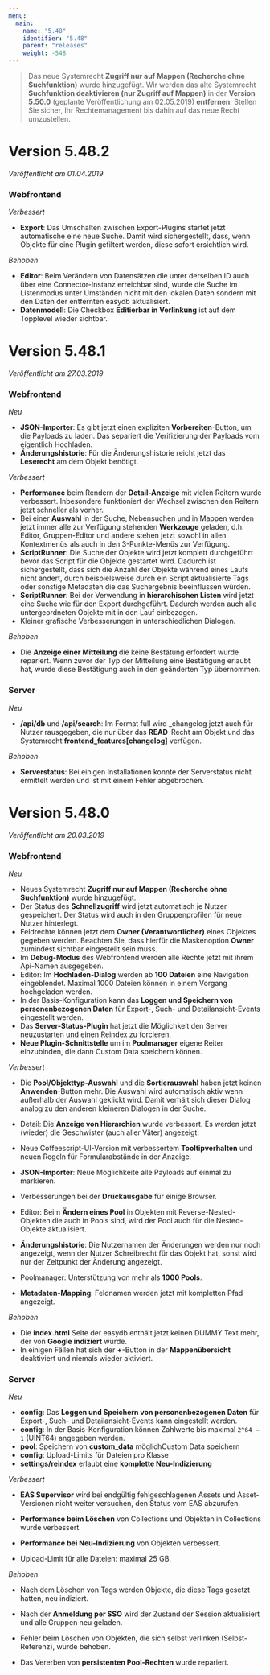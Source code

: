 ```yaml
---
menu:
  main:
    name: "5.48"
    identifier: "5.48"
    parent: "releases"
    weight: -548
---
```


> Das neue Systemrecht **Zugriff nur auf Mappen (Recherche ohne Suchfunktion)** wurde hinzugefügt. Wir werden das alte Systemrecht **Suchfunktion deaktivieren (nur Zugriff auf Mappen)** in der **Version 5.50.0** (geplante Veröffentlichung am 02.05.2019) **entfernen**. Stellen Sie sicher, Ihr Rechtemanagement bis dahin auf das neue Recht umzustellen.

# Version 5.48.2

*Veröffentlicht am 01.04.2019*

### Webfrontend

*Verbessert*

* **Export**: Das Umschalten zwischen Export-Plugins startet jetzt automatische eine neue Suche. Damit wird sichergestellt, dass, wenn Objekte für eine Plugin gefiltert werden, diese sofort ersichtlich wird.

*Behoben*

* **Editor**: Beim Verändern von Datensätzen die unter derselben ID auch über eine Connector-Instanz erreichbar sind, wurde die Suche im Listenmodus unter Umständen nicht mit den lokalen Daten sondern mit den Daten der entfernten easydb aktualisiert.
* **Datenmodell**: Die Checkbox **Editierbar in Verlinkung** ist auf dem Topplevel wieder sichtbar.

# Version 5.48.1

*Veröffentlicht am 27.03.2019*

### Webfrontend

*Neu*

* **JSON-Importer**: Es gibt jetzt einen expliziten **Vorbereiten**-Button, um die Payloads zu laden. Das separiert die Verifizierung der Payloads vom eigentlich Hochladen.
* **Änderungshistorie**: Für die Änderungshistorie reicht jetzt das **Leserecht** am dem Objekt benötigt. 

*Verbessert*

* **Performance** beim Rendern der **Detail-Anzeige** mit vielen Reitern wurde verbessert. Inbesondere funktioniert der Wechsel zwischen den Reitern jetzt schneller als vorher.
* Bei einer **Auswahl** in der Suche, Nebensuchen und in Mappen werden jetzt immer alle zur Verfügung stehenden **Werkzeuge** geladen, d.h. Editor, Gruppen-Editor und andere stehen jetzt sowohl in allen Kontextmenüs als auch in den 3-Punkte-Menüs zur Verfügung.
* **ScriptRunner**: Die Suche der Objekte wird jetzt komplett durchgeführt bevor das Script für die Objekte gestartet wird. Dadurch ist sichergestellt, dass sich die Anzahl der Objekte während eines Laufs nicht ändert, durch beispielsweise durch ein Script aktualisierte Tags oder sonstige Metadaten die das Suchergebnis beeinflussen würden.
* **ScriptRunner**: Bei der Verwendung in **hierarchischen Listen** wird jetzt eine Suche wie für den Export durchgeführt. Dadurch werden auch alle untergeordneten Objekte mit in den Lauf einbezogen.
* Kleiner grafische Verbesserungen in unterschiedlichen Dialogen.

*Behoben*

* Die **Anzeige einer Mitteilung** die keine Bestätung erfordert wurde repariert. Wenn zuvor der Typ der Mitteilung eine Bestätigung erlaubt hat, wurde diese Bestätigung auch in den geänderten Typ übernommen.

### Server

*Neu*

- **/api/db** und **/api/search**: Im Format full wird _changelog jetzt auch für Nutzer rausgegeben, die nur über das **READ**-Recht am Objekt und das Systemrecht **frontend_features[changelog]** verfügen.

*Behoben*

- **Serverstatus**: Bei einigen Installationen konnte der Serverstatus nicht ermittelt werden und ist mit einem Fehler abgebrochen.

# Version 5.48.0

*Veröffentlicht am 20.03.2019*

### Webfrontend

*Neu*

* Neues Systemrecht **Zugriff nur auf Mappen (Recherche ohne Suchfunktion)** wurde hinzugefügt.
* Der Status des **Schnellzugriff** wird jetzt automatisch je Nutzer gespeichert. Der Status wird auch in den Gruppenprofilen für neue Nutzer hinterlegt.
* Feldrechte können jetzt dem **Owner (Verantwortlicher)**  eines Objektes gegeben werden. Beachten Sie, dass hierfür die Maskenoption **Owner** zumindest sichtbar eingestellt sein muss.
* Im **Debug-Modus** des Webfrontend werden alle Rechte jetzt mit ihrem Api-Namen ausgegeben.
* Editor: Im **Hochladen-Dialog** werden ab **100 Dateien** eine Navigation eingeblendet. Maximal 1000 Dateien können in einem Vorgang hochgeladen werden.
* In der Basis-Konfiguration kann das **Loggen und Speichern von personenbezogenen Daten** für Export-, Such- und Detailansicht-Events eingestellt werden.
* Das **Server-Status-Plugin** hat jetzt die Möglichkeit den Server neuzustarten und einen Reindex zu forcieren.
* **Neue Plugin-Schnittstelle** um im **Poolmanager** eigene Reiter einzubinden, die dann Custom Data speichern können.

*Verbessert*

* Die **Pool/Objekttyp-Auswahl** und die **Sortierauswahl** haben jetzt keinen **Anwenden**-Button mehr. Die Auswahl wird automatisch aktiv wenn außerhalb der Auswahl geklickt wird. Damit verhält sich dieser Dialog analog zu den anderen kleineren Dialogen in der Suche.

* Detail: Die **Anzeige von Hierarchien** wurde verbessert. Es werden jetzt (wieder) die Geschwister (auch aller Väter) angezeigt.
* Neue Coffeescript-UI-Version mit verbessertem **Tooltipverhalten** und neuen Regeln für Formularabstände in der Anzeige.

* **JSON-Importer**: Neue Möglichkeite alle Payloads auf einmal zu markieren.
* Verbesserungen bei der **Druckausgabe** für einige Browser.
* Editor: Beim **Ändern eines Pool** in Objekten mit Reverse-Nested-Objekten die auch in Pools sind, wird der Pool auch für die Nested-Objekte aktualisiert.
*  **Änderungshistorie**: Die Nutzernamen der Änderungen werden nur noch angezeigt, wenn der Nutzer Schreibrecht für das Objekt hat, sonst wird nur der Zeitpunkt der Änderung angezeigt.
* Poolmanager: Unterstützung von mehr als **1000 Pools**.
* **Metadaten-Mapping**: Feldnamen werden jetzt mit kompletten Pfad angezeigt.

*Behoben*

* Die **index.html** Seite der easydb enthält jetzt keinen DUMMY Text mehr, der von **Google indiziert** wurde.
* In einigen Fällen hat sich der **+**-Button in der **Mappenübersicht** deaktiviert und niemals wieder aktiviert.

### Server

*Neu*

* **config**: Das **Loggen und Speichern von personenbezogenen Daten** für Export-, Such- und Detailansicht-Events kann eingestellt werden.
* **config**: In der Basis-Konfiguration können Zahlwerte bis maximal `2^64 − 1` (UINT64) angegeben werden.
* **pool**: Speichern von **custom_data** möglichCustom Data speichern
* **config**: Upload-Limits für Dateien pro Klasse
* **settings/reindex** erlaubt eine **komplette Neu-Indizierung**

*Verbessert*

* **EAS Supervisor** wird bei endgültig fehlgeschlagenen Assets und Asset-Versionen nicht weiter versuchen, den Status vom EAS abzurufen.

* **Performance beim Löschen** von Collections und Objekten in Collections wurde verbessert.

* **Performance bei Neu-Indizierung** von Objekten verbessert.

* Upload-Limit für alle Dateien: maximal 25 GB.

*Behoben*

* Nach dem Löschen von Tags werden Objekte, die diese Tags gesetzt hatten, neu indiziert.

* Nach der **Anmeldung per SSO** wird der Zustand der Session aktualisiert und alle Gruppen neu geladen.

* Fehler beim Löschen von Objekten, die sich selbst verlinken (Selbst-Referenz), wurde behoben.

* Das Vererben von **persistenten Pool-Rechten** wurde repariert.